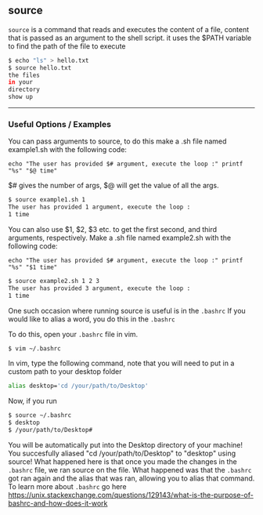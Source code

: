 source
------
`source` is a command that reads and executes the content of a file, content that is passed as an argument to the shell script. it uses the $PATH variable to find the path of the file to execute

~~~ bash
$ echo "ls" > hello.txt
$ source hello.txt
the files 
in your 
directory 
show up
~~~

------

### Useful Options / Examples
You can pass arguments to source, to do this make a .sh file named example1.sh with the following code: 

`echo "The user has provided $# argument, execute the loop :"
printf "%s" "$@ time"`

$# gives the number of args, $@ will get the value of all the args.

~~~ bash
$ source example1.sh 1
The user has provided 1 argument, execute the loop :
1 time
~~~

You can also use $1, $2, $3 etc. to get the first second, and third arguments, respectively. 
Make a .sh file named example2.sh with the following code:

`echo "The user has provided $# argument, execute the loop :"
printf "%s" "$1 time"`

~~~ bash
$ source example2.sh 1 2 3
The user has provided 3 argument, execute the loop :
1 time
~~~

One such occasion where running source is useful is in the `.bashrc`
If you would like to alias a word, you do this in the `.bashrc`

To do this, open your `.bashrc` file in vim.

~~~ bash
$ vim ~/.bashrc
~~~

In vim, type the following command, note that you will need to put in a custom path to your desktop
folder

~~~ bash
alias desktop='cd /your/path/to/Desktop'
~~~

Now, if you run
 
~~~ bash
$ source ~/.bashrc
$ desktop
$ /your/path/to/Desktop#

~~~

You will be automatically put into the Desktop directory of your machine!
You succesfully aliased "cd /your/path/to/Desktop" to "desktop" using source!
What happened here is that once you made the changes in the `.bashrc` file, we ran source on the file. What happened was that the `.bashrc` got ran again and the alias that was ran, allowing you to alias that command. To learn more about `.bashrc`  go here https://unix.stackexchange.com/questions/129143/what-is-the-purpose-of-bashrc-and-how-does-it-work









